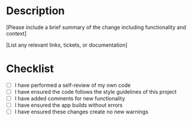 # Description

[Please include a brief summary of the change including functionality and context]

[List any relevant links, tickets, or documentation]

# Checklist

- [ ] I have performed a self-review of my own code
- [ ] I have ensured the code follows the style guidelines of this project
- [ ] I have added comments for new functionality
- [ ] I have ensured the app builds without errors
- [ ] I have ensured these changes create no new warnings
